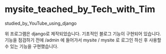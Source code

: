 # mysite_teached_by_Tech_with_Tim
studied_by_YouTube_using_django

위 프로그램은 django로 제작되었습니다. 기초적인 블로그 기능이 구현되어 있습니다. 기능을 점검하기 전에 /admin 에 들어가서 
mysite / mysite 로 로그인 하신 후 사용할 수 있는 기능을 구현했습니다.
